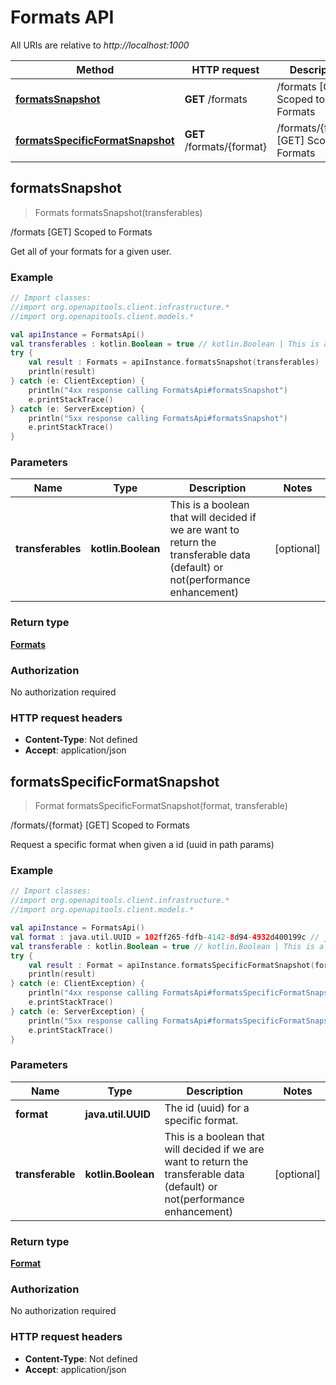 # Formats API

All URIs are relative to *http://localhost:1000*

Method | HTTP request | Description
------------- | ------------- | -------------
[**formatsSnapshot**](#formatssnapshot) | **GET** /formats | /formats [GET] Scoped to Formats
[**formatsSpecificFormatSnapshot**](#formatsspecificformatsnapshot) | **GET** /formats/\{format\} | /formats/\{format\} [GET] Scoped to Formats


<a id="formatsSnapshot"></a>
## **formatsSnapshot**
> Formats formatsSnapshot(transferables)

/formats [GET] Scoped to Formats

Get all of your formats for a given user.

### Example
```kotlin
// Import classes:
//import org.openapitools.client.infrastructure.*
//import org.openapitools.client.models.*

val apiInstance = FormatsApi()
val transferables : kotlin.Boolean = true // kotlin.Boolean | This is a boolean that will decided if we are want to return the transferable data (default) or not(performance enhancement)
try {
    val result : Formats = apiInstance.formatsSnapshot(transferables)
    println(result)
} catch (e: ClientException) {
    println("4xx response calling FormatsApi#formatsSnapshot")
    e.printStackTrace()
} catch (e: ServerException) {
    println("5xx response calling FormatsApi#formatsSnapshot")
    e.printStackTrace()
}
```

### Parameters

Name | Type | Description  | Notes
------------- | ------------- | ------------- | -------------
 **transferables** | **kotlin.Boolean**| This is a boolean that will decided if we are want to return the transferable data (default) or not(performance enhancement) | [optional]

### Return type

[**Formats**](../models/Formats)

### Authorization

No authorization required

### HTTP request headers

 - **Content-Type**: Not defined
 - **Accept**: application/json

<a id="formatsSpecificFormatSnapshot"></a>
## **formatsSpecificFormatSnapshot**
> Format formatsSpecificFormatSnapshot(format, transferable)

/formats/\{format\} [GET] Scoped to Formats

Request a specific format when given a id (uuid in path params)

### Example
```kotlin
// Import classes:
//import org.openapitools.client.infrastructure.*
//import org.openapitools.client.models.*

val apiInstance = FormatsApi()
val format : java.util.UUID = 102ff265-fdfb-4142-8d94-4932d400199c // java.util.UUID | The id (uuid) for a specific format.
val transferable : kotlin.Boolean = true // kotlin.Boolean | This is a boolean that will decided if we are want to return the transferable data (default) or not(performance enhancement)
try {
    val result : Format = apiInstance.formatsSpecificFormatSnapshot(format, transferable)
    println(result)
} catch (e: ClientException) {
    println("4xx response calling FormatsApi#formatsSpecificFormatSnapshot")
    e.printStackTrace()
} catch (e: ServerException) {
    println("5xx response calling FormatsApi#formatsSpecificFormatSnapshot")
    e.printStackTrace()
}
```

### Parameters

Name | Type | Description  | Notes
------------- | ------------- | ------------- | -------------
 **format** | **java.util.UUID**| The id (uuid) for a specific format. |
 **transferable** | **kotlin.Boolean**| This is a boolean that will decided if we are want to return the transferable data (default) or not(performance enhancement) | [optional]

### Return type

[**Format**](../models/Format)

### Authorization

No authorization required

### HTTP request headers

 - **Content-Type**: Not defined
 - **Accept**: application/json

